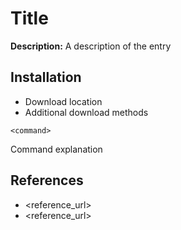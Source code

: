 # Title

**Description:** A description of the entry

## Installation

* Download location
* Additional download methods

```
<command>
```

Command explanation
  
## References
* <reference_url>
* <reference_url>
